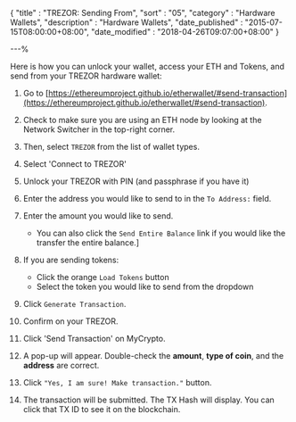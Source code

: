 {
"title"       : "TREZOR: Sending From",
"sort"        : "05",
"category"    : "Hardware Wallets",
"description" : "Hardware Wallets",
"date_published" : "2015-07-15T08:00:00+08:00",
"date_modified"  : "2018-04-26T09:07:00+08:00"
}

---%

Here is how you can unlock your wallet, access your ETH and Tokens, and send from your TREZOR hardware wallet:

1. Go to [https://ethereumproject.github.io/etherwallet/#send-transaction](https://ethereumproject.github.io/etherwallet/#send-transaction).

2. Check to make sure you are using an ETH node by looking at the Network Switcher in the top-right corner.

3. Then, select `TREZOR` from the list of wallet types.

3.  Select 'Connect to TREZOR'

4.  Unlock your TREZOR with PIN (and passphrase if you have it)

4. Enter the address you would like to send to in the `To Address:` field.

5. Enter the amount you would like to send.
	- You can also click the `Send Entire Balance` link if you would like the transfer the entire balance.]

6. If you are sending tokens:
	- Click the orange `Load Tokens` button
	- Select the token you would like to send from the dropdown

7. Click `Generate Transaction`.

8. Confirm on your TREZOR.

9. Click 'Send Transaction' on MyCrypto.

10. A pop-up will appear. Double-check the **amount**, **type of coin**, and the **address** are correct.

11. Click `"Yes, I am sure! Make transaction."` button.

12. The transaction will be submitted. The TX Hash will display. You can click that TX ID to see it on the blockchain.
